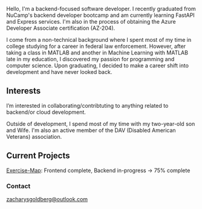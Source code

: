 Hello, I'm a backend-focused software developer. I recently graduated from NuCamp's backend developer bootcamp and am currently learning FastAPI and Express services. I'm also in the process of obtaining the Azure Developer Associate certification (AZ-204).

I come from a non-technical background where I spent most of my time in college studying for a career in federal law enforcement. However, after taking a class in MATLAB and another in Machine Learning with MATLAB late in my education, I discovered my passion for programming  and computer science. Upon graduating, I decided to make a career shift into development and have never looked back.

## Interests
I’m interested in collaborating/contribtuting to anything related to backend/or cloud development.

Outside of development, I spend most of my time with my two-year-old son and Wife.
I'm also an active member of the DAV (Disabled American Veterans) association.

## Current Projects

[Exercise-Map](https://github.com/zacharysgoldberg/Exercise-Map): Frontend complete, Backend in-progress -> 75% complete

### Contact
zacharysgoldberg@outlook.com

<!---
zacharysgoldberg/zacharysgoldberg is a ✨ special ✨ repository because its `README.md` (this file) appears on your GitHub profile.
You can click the Preview link to take a look at your changes.
--->
